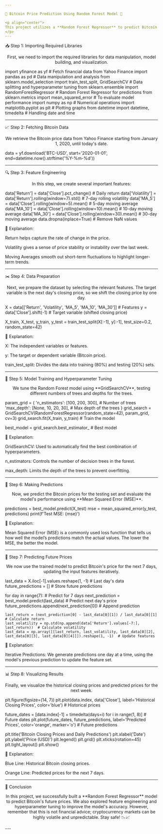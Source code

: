 ```yaml
---

🌟 Bitcoin Price Prediction Using Random Forest Model 🌟

<p align="center">
This project utilizes a **Random Forest Regressor** to predict Bitcoin's future prices using historical price data and key indicators like **returns**, **volatility**, and **moving averages**. The goal is to forecast Bitcoin prices for the next 7 days based on these features. Let's explore the code in detail! 🚀
</p>
---
```


📥 Step 1: Importing Required Libraries

<p align="center">
First, we need to import the required libraries for data manipulation, model building, and visualization.
</p>import yfinance as yf  # Fetch financial data from Yahoo Finance
import pandas as pd  # Data manipulation and analysis
from sklearn.model_selection import train_test_split, GridSearchCV  # Data splitting and hyperparameter tuning
from sklearn.ensemble import RandomForestRegressor  # Random Forest Regressor for predictions
from sklearn.metrics import mean_squared_error  # To evaluate model performance
import numpy as np  # Numerical operations
import matplotlib.pyplot as plt  # Plotting graphs
from datetime import datetime, timedelta  # Handling date and time


---

📈 Step 2: Fetching Bitcoin Data

<p align="center">
We retrieve the Bitcoin price data from Yahoo Finance starting from January 1, 2020, until today's date.
</p>data = yf.download('BTC-USD', start='2020-01-01', end=datetime.now().strftime('%Y-%m-%d'))


---

🔍 Step 3: Feature Engineering

<p align="center">
In this step, we create several important features:
</p>data['Return'] = data['Close'].pct_change()  # Daily return
data['Volatility'] = data['Return'].rolling(window=7).std()  # 7-day rolling volatility
data['MA_5'] = data['Close'].rolling(window=5).mean()  # 5-day moving average
data['MA_10'] = data['Close'].rolling(window=10).mean()  # 10-day moving average
data['MA_30'] = data['Close'].rolling(window=30).mean()  # 30-day moving average
data.dropna(inplace=True)  # Remove NaN values

📝 Explanation:

Return helps capture the rate of change in the price.

Volatility gives a sense of price stability or instability over the last week.

Moving Averages smooth out short-term fluctuations to highlight longer-term trends.



---

✂️ Step 4: Data Preparation

<p align="center">
Next, we prepare the dataset by selecting the relevant features. The target variable is the next day's closing price, so we shift the closing price by one day.
</p>X = data[['Return', 'Volatility', 'MA_5', 'MA_10', 'MA_30']]  # Features
y = data['Close'].shift(-1)  # Target variable (shifted closing price)

X_train, X_test, y_train, y_test = train_test_split(X[:-1], y[:-1], test_size=0.2, random_state=42)

📝 Explanation:

X: The independent variables or features.

y: The target or dependent variable (Bitcoin price).

train_test_split: Divides the data into training (80%) and testing (20%) sets.



---

🧠 Step 5: Model Training and Hyperparameter Tuning

<p align="center">
We tune the Random Forest model using **GridSearchCV**, testing different numbers of trees and depths for the trees.
</p>param_grid = {
    'n_estimators': [100, 200, 300],  # Number of trees
    'max_depth': [None, 10, 20, 30],  # Max depth of the trees
}
grid_search = GridSearchCV(RandomForestRegressor(random_state=42), param_grid, cv=3)
grid_search.fit(X_train, y_train)  # Train the model

best_model = grid_search.best_estimator_  # Best model

📝 Explanation:

GridSearchCV: Used to automatically find the best combination of hyperparameters.

n_estimators: Controls the number of decision trees in the forest.

max_depth: Limits the depth of the trees to prevent overfitting.



---

🔮 Step 6: Making Predictions

<p align="center">
Now, we predict the Bitcoin prices for the testing set and evaluate the model's performance using **Mean Squared Error (MSE)**.
</p>predictions = best_model.predict(X_test)
mse = mean_squared_error(y_test, predictions)
print(f'Test MSE: {mse}')

📝 Explanation:

Mean Squared Error (MSE) is a commonly used loss function that tells us how well the model’s predictions match the actual values. The lower the MSE, the better the model.



---

📅 Step 7: Predicting Future Prices

<p align="center">
We now use the trained model to predict Bitcoin's price for the next 7 days, updating the input features iteratively.
</p>last_data = X.iloc[-1].values.reshape(1, -1)  # Last day's data
future_predictions = []  # Store future predictions

for day in range(7):  # Predict for 7 days
    next_prediction = best_model.predict(last_data)  # Predict next day's price
    future_predictions.append(next_prediction[0])  # Append prediction
    
    last_return = (next_prediction[0] - last_data[0][1]) / last_data[0][1]  # Calculate return
    last_volatility = np.std(np.append(data['Return'].values[-7:], last_return))  # Calculate volatility
    last_data = np.array([[last_return, last_volatility, last_data[0][2], last_data[0][3], last_data[0][4]]]).reshape(1, -1)  # Update features

📝 Explanation:

Iterative Predictions: We generate predictions one day at a time, using the model's previous prediction to update the feature set.



---

📊 Step 8: Visualizing Results

<p align="center">
Finally, we visualize the historical closing prices and predicted prices for the next week.
</p>plt.figure(figsize=(14, 7))
plt.plot(data.index, data['Close'], label='Historical Closing Prices', color='blue')  # Historical prices

future_dates = [data.index[-1] + timedelta(days=i) for i in range(1, 8)]  # Future dates
plt.plot(future_dates, future_predictions, label='Predicted Prices', color='orange', marker='o')  # Future predictions

plt.title('Bitcoin Closing Prices and Daily Predictions')
plt.xlabel('Date')
plt.ylabel('Price (USD)')
plt.legend()
plt.grid()
plt.xticks(rotation=45)
plt.tight_layout()
plt.show()

📝 Explanation:

Blue Line: Historical Bitcoin closing prices.

Orange Line: Predicted prices for the next 7 days.



---

🚀 Conclusion

<p align="center">
In this project, we successfully built a **Random Forest Regressor** model to predict Bitcoin's future prices. We also explored feature engineering and hyperparameter tuning to improve the model's accuracy. However, remember that this is not financial advice; cryptocurrency markets can be highly volatile and unpredictable. Stay safe! 📉📈
</p>
---

